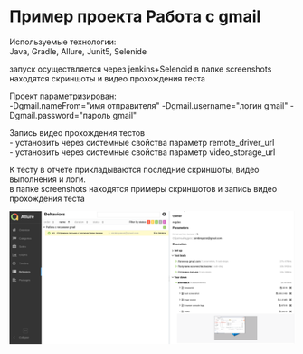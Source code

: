 # Пример проекта Работа с gmail

Используемые технологии:  
Java, Gradle, Allure, Junit5, Selenide

запуск осуществляется через jenkins+Selenoid
в папке screenshots находятся скриншоты и видео прохождения теста

Проект параметризирован:  
-Dgmail.nameFrom="имя отправителя"
-Dgmail.username="логин gmail"
-Dgmail.password="пароль gmail"

Запись видео прохождения тестов  
        - установить через системные свойства параметр remote_driver_url  
        - установить через системные свойства параметр video_storage_url


К тесту в отчете прикладываются последние скриншоты, видео выполнения и логи.  
в папке screenshots находятся примеры скриншотов и запись видео прохождения теста

![пример отчета](/screenshots/report.png) 


